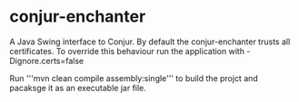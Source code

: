 # conjur-enchanter

A Java Swing interface to Conjur.
By default the conjur-enchanter trusts all certificates. To override this 
behaviour run the application with -Dignore.certs=false

Run '''mvn clean compile assembly:single''' to build the projct and pacaksge it as an executable jar file.
